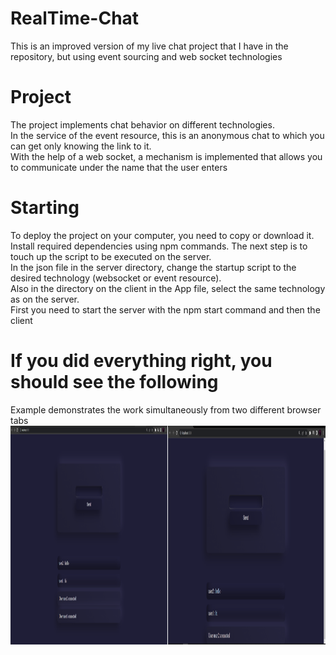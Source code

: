 # RealTime-Chat
This is an improved version of my live chat project that I have in the repository, but using event sourcing and web socket technologies
# Project   
The project implements chat behavior on different technologies.  
In the service of the event resource, this is an anonymous chat to which you can get only knowing the link to it.  
With the help of a web socket, a mechanism is implemented that allows you to communicate under the name that the user enters
# Starting 
To deploy the project on your computer, you need to copy or download it.   
Install required dependencies using npm commands. The next step is to touch up the script to be executed on the server.  
In the json file in the server directory, change the startup script to the desired technology (websocket or event resource).   
Also in the directory on the client in the App file, select the same technology as on the server.  
First you need to start the server with the npm start command and then the client  
# If you did everything right, you should see the following    
Example demonstrates the work simultaneously from two different browser tabs
  <img src="https://github.com/Sentry11/media/raw/main/chat.png" height="350" width = "full"/>
